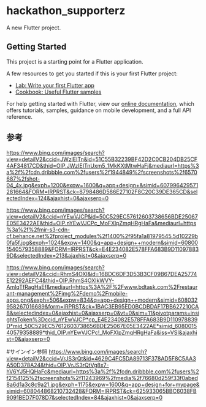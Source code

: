 # hackathon_supporterz

A new Flutter project.

## Getting Started

This project is a starting point for a Flutter application.

A few resources to get you started if this is your first Flutter project:

- [Lab: Write your first Flutter app](https://flutter.dev/docs/get-started/codelab)
- [Cookbook: Useful Flutter samples](https://flutter.dev/docs/cookbook)

For help getting started with Flutter, view our
[online documentation](https://flutter.dev/docs), which offers tutorials,
samples, guidance on mobile development, and a full API reference.

## 参考

https://www.bing.com/images/search?view=detailV2&ccid=JWzlEITn&id=51C55B32239BF42D2C0CB204DB25CF4AF34817CD&thid=OIP.JWzlEITnUxm5_1MkKXtMtwHaFj&mediaurl=https%3a%2f%2fcdn.dribbble.com%2fusers%2f1944849%2fscreenshots%2f6570687%2fshot-04_4x.jpg&exph=1200&expw=1600&q=app+design+&simid=607996429571281664&FORM=IRPRST&ck=8798486D586E27102F8C20C39DE365CD&selectedIndex=124&ajaxhist=0&ajaxserp=0

https://www.bing.com/images/search?view=detailV2&ccid=nYEwVJCP&id=50C529EC57612603738656BDE25067E05E3422AE&thid=OIP.nYEwVJCPc_MoFXlpZmqHRgHaFa&mediaurl=https%3a%2f%2fmir-s3-cdn-cf.behance.net%2fproject_modules%2f1400%2f95fa1a81979545.5d10229b0fa5f.jpg&exph=1024&expw=1400&q=app+design++modern&simid=608001540579358889&FORM=IRPRST&ck=E4E234082E578FFA683B9D110978839D&selectedIndex=213&ajaxhist=0&ajaxserp=0

https://www.bing.com/images/search?view=detailV2&ccid=RhmS4OXI&id=16BDC6DF3D53B3CF09B67DEA25774E12292AEFC4&thid=OIP.RhmS4OXIkWVY-AmlqTfRagHaEf&mediaurl=https%3A%2F%2Fwww.bdtask.com%2Frestaurant-management%2Fimg%2Fdemo%2Fmobile-apps.png&exph=506&expw=834&q=app+design++modern&simid=608032958267016689&form=IRPRST&ck=1BAC3EB95ED0BCDBDAF17BB627210CA8&selectedindex=0&ajaxhist=0&ajaxserp=0&vt=0&sim=11&pivotparams=insightsToken%3Dccid_nYEwVJCP*cp_E4E234082E578FFA683B9D110978839D*mid_50C529EC57612603738656BDE25067E05E3422AE*simid_608001540579358889*thid_OIP.nYEwVJCPc!_MoFXlpZmqHRgHaFa&iss=VSI&ajaxhist=0&ajaxserp=0

#サインイン参照
https://www.bing.com/images/search?view=detailV2&ccid=VrJS3rQt&id=4629C4FC5DA89713F378AD5F8C5AA3A50D378A24&thid=OIP.VrJS3rQtVg8x7-hV6YJ5HQHaFc&mediaurl=https%3a%2f%2fcdn.dribbble.com%2fusers%2f2154125%2fscreenshots%2f11243969%2fmedia%2f76680d259f33f0abed8a6d1a3c8c9a21.jpg&exph=1175&expw=1600&q=app+design+for+mypage&simid=608044868210732428&FORM=IRPRST&ck=625933065BBC6038FB9091BED7F078D7&selectedIndex=84&ajaxhist=0&ajaxserp=0

